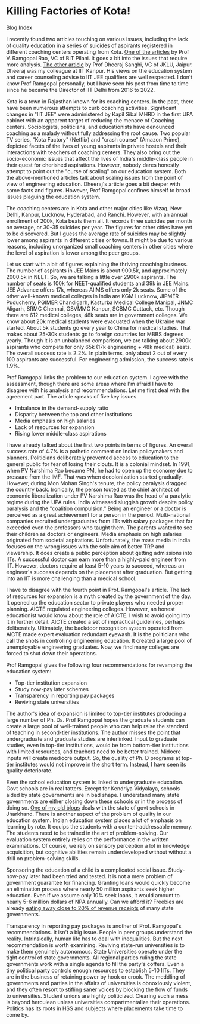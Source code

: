 
# Killing Factories of Kota!

[Blog Index](../index.md)

I recently found two articles touching on various issues, including the lack of quality education in a series of suicides
of aspirants registered in different coaching centers operating from Kota. [One of the articles](https://timesofindia.indiatimes.com/blogs/voices/what-the-kota-factory-suicides-say-about-our-education-system/) 
by Prof V. Ramgopal Rao, VC of BIT Pilani. It goes a bit into the issues that require more analysis. 
[The other article](https://dsanghi.blogspot.com/2023/09/suicides-in-kota-students-need-career.html?m=1) by Prof Dheeraj Sanghi, 
VC of JKLU, Jaipur. Dheeraj was my colleague at IIT Kanpur. His views on the education system and career counseling advise to IIT 
JEE qualifiers are well respected. I don't know Prof Ramgopal personally, but I have seen his post from time to time since 
he became the Director of IIT Delhi from 2016 to 2022. 

Kota is a town in Rajasthan known for its coaching centers. In the past, there have been numerous attempts to curb coaching 
activities. Significant changes in "IIT JEE" were administered by Kapil Sibal MHRD in the first UPA cabinet with an apparent target of 
reducing the menace of Coaching centers. Sociologists, politicians, and educationists have denounced coaching as a malady without
fully addressing the root cause. Two popular TV series, "Kota Factory" (Netflix) and "crash course" (Amazon Prime), depicted facets 
of the lives of young aspirants in private hostels and their interactions with teachers of coaching centers. They also bring out the 
socio-economic issues that affect the lives of India's middle-class people in their quest for cherished aspirations. However, 
nobody dares honestly attempt to point out the "curse of scaling" on our education system. Both the above-mentioned
articles talk about scaling issues from the point of view of engineering education. Dheeraj's article goes a bit deeper with some
facts and figures. However, Prof Ramgopal confines himself to broad issues plaguing the education system.

The coaching centers are in Kota and other major cities like Vizag, New Delhi, Kanpur, Lucknow, Hyderabad,
and Ranchi. However, with an annual enrollment of 200k, Kota beats them all. It records three suicides per month on average, or 30-35 
suicides per year. The figures for other cities have yet to be discovered. But I guess the average rate of suicides may be slightly lower 
among aspirants in different cities or towns. It might be due to various reasons, including unorganized small coaching centers 
in other cities where the level of aspiration is lower among the peer groups. 

Let us start with a bit of figures explaining the thriving coaching business. The number of aspirants in JEE Mains is
about 900.5k, and approximately 2000.5k in NEET. So, we are talking a little over 2900k aspirants. The number of seats is 100k
for NEET-qualified students and 39k in JEE Mains. JEE Advance offers 17k, whereas AIIMS offers only 2k seats. Some of the
other well-known medical collages in India are KGM Lucknow, JIPMER Puducherry, PGIMER Chandigarh, Kasturba Medical College 
Manipal, JNMC Aligarh, SRMC Chennai, GSVMMC Kanpur, SCBMC Cuttack, etc. Though there are 612 medical colleges, 
48k seats are in government colleges. We know about 20k medical students were evacuated when the Ukraine war started. About 5k 
students go every year to China for medical studies. That makes about 25-30k students go to foreign countries for MBBS 
degrees yearly. Though it is an unbalanced comparison, we are talking about 2900k aspirants who compete for only 
65k (17k engineering + 48k medical) seats. The overall success rate is 2.2%. In plain terms, only about 2 out of every 100 
aspirants are successful. For engineering admission, the success rate is 1.9%.

Prof Ramgopal links the problem to our education system. I agree with the assessment, though there are some areas where
I'm afraid I have to disagree with his analysis and recommendations. Let me first deal with the agreement part. The article speaks of five key issues. 

- Imbalance in the demand-supply ratio
- Disparity between the top and other institutions
- Media emphasis on high salaries
- Lack of resources for expansion
- Rising lower middle-class aspirations

I have already talked about the first two points in terms of figures. An overall success rate of 4.7% is a pathetic comment
on Indian policymakers and planners. Politicians deliberately prevented access to education to the general
public for fear of losing their clouts. It is a colonial mindset. In 1991, when PV Narshima Rao became PM, he
had to open up the economy due to pressure from the IMF. That was when decolonization started gradually. However, during 
Mon Mohan Singh's tenure, the policy paralysis dragged the country back. Ironically, the person touted as the 
chief architect of economic liberalization under PV Narshima Rao was the head of a paralytic regime during the UPA rules.
India witnessed sluggish growth despite policy paralysis and the "coalition compulsion." Being an engineer or a doctor 
is perceived as a great achievement for a person in the period. Multi-national companies recruited undergraduates from IITs
with salary packages that far exceeded even the professors who taught them. The parents wanted to see their children as 
doctors or engineers. Media emphasis on high salaries originated from societal aspirations. Unfortunately, the mass media in India
focuses on the wrong issues with the sole aim of better TRP and viewership. It does create a public perception 
about getting admissions into IITs. A successful doctor can earn more than a highly-paid engineer from IIT. However, doctors require at least 5-10 years to succeed, whereas an engineer's success
depends on the placement after graduation. But getting into an IIT is more challenging than a medical
school. 

I have to disagree with the fourth point in Prof. Ramgopal's article. The lack of resources for expansion is a myth created by the government
of the day. It opened up the education sector to private players who needed proper planning. AICTE regulated engineering colleges. However, an honest educationist would know about the role of AICTE. I wish to avoid going into it in further detail. 
AICTE created a set of impractical guidelines, perhaps deliberately. Ultimately, the backdoor recognition system operated from
AICTE made expert evaluation redundant eyewash. It is the politicians who call the shots in controlling engineering education. 
It created a large pool of unemployable engineering graduates. Now, we find many colleges are forced to shut down their operations. 

Prof Ramgopal gives the following four recommendations for revamping the education system:

- Top-tier institution expansion
- Study now-pay later schemes
- Transparency in reporting pay packages
- Reviving state universities

The author's idea of expansion is limited to top-tier institutes producing a large number of Ph. Ds. Prof Ramgopal hopes
the graduate students can create a large pool of well-trained people who can help raise the standard of teaching in
second-tier institutions. The author misses the point that undergraduate and graduate studies are
interlinked. Input to graduate studies, even in top-tier institutions, would be from bottom-tier institutions with limited resources, and teachers need to be better trained. Midocre inputs will create mediocre output. So, the quality of Ph. D
programs at top-tier institutes would not improve in the short term. Instead, I have seen its quality deteriorate. 

Even the school education system is linked to undergraduate education. Govt schools are in real
tatters. Except for Kendriya Vidyalaya, schools aided by state governments are in bad shape. I understand
many state governments are either closing down these schools or in the process of doing so.
[One of my old blogs](./stateOfSchoolEducation.md) deals with the state of govt schools in Jharkhand. There is another 
aspect of the problem of quality in our education system. Indian education system places a lot of emphasis on learning by rote.
It equips the students with a content-addressable memory. The students need to be trained in the art of problem-solving. Our evaluation system entirely relies on the performance in the written examinations. Of course, we
rely on sensory perception a lot in knowledge acquisition, but cognitive abilities remain underdeveloped without
without a drill on problem-solving skills.

Sponsoring the education of a child is a complicated social issue. Study-now-pay later had been tried and tested. It is not
a mere problem of government guarantee for financing. Granting loans would quickly become an elimination process
where nearly 50 million aspirants seek higher education. Even if we assume only 10% seek loans, it would amount to
nearly 5-6 million dollars of NPA annually. Can we afford it? Freebies are already [eating away close to 20%
of revenue receipts](./anonymousDonor.md) of many state governments.

Transparency in reporting pay packages is another of Prof. Ramgopal's recommendations. It isn't a big issue. People
in peer groups understand the reality. Intrinsically, human life has to deal with inequalities. But the next recommendation
is worth examining. Reviving state-run universities is to make them genuinely autonomous. State Universities 
operate under the tight control of state governments. All regional parties ruling the state governments work with a single agenda to fill the party's coffers. Even a tiny political party controls enough resources to establish 5-10 IITs. 
They are in the business of retaining power by hook or crook. The meddling of governments and parties in the affairs of universities
is obnoxiously violent, and they often resort to stifling saner voices by blocking the flow of funds to universities. Student
unions are highly politicized. Clearing such a mess is beyond herculean unless universities compartmentalize
their operations. Politics has its roots in HSS and subjects where placements take time to come by. 
